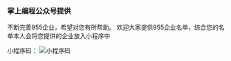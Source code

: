 ### 掌上编程公众号提供

不断完善955企业，希望对您有所帮助。
欢迎大家提供955企业名单，综合您的名单本人会将您提供的企业放入小程序中

小程序码：
![小程序码](https://imgconvert.csdnimg.cn/aHR0cHM6Ly9pbWFnZXMuY25ibG9ncy5jb20vY25ibG9nc19jb20vbXpkbGpnei8xNTQzNTIzL29femhhbmdzaGFuZ2JpYW5jaGVuZy5qcGc?x-oss-process=image/format,png)
